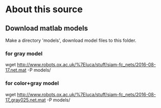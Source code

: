 # About this source 

## Download matlab models
Make a directory 'models', download model files to this folder. 
### for gray model
wget http://www.robots.ox.ac.uk/%7Eluca/stuff/siam-fc_nets/2016-08-17.net.mat -P models/

### for color+gray model 
wget http://www.robots.ox.ac.uk/%7Eluca/stuff/siam-fc_nets/2016-08-17_gray025.net.mat -P models/

 